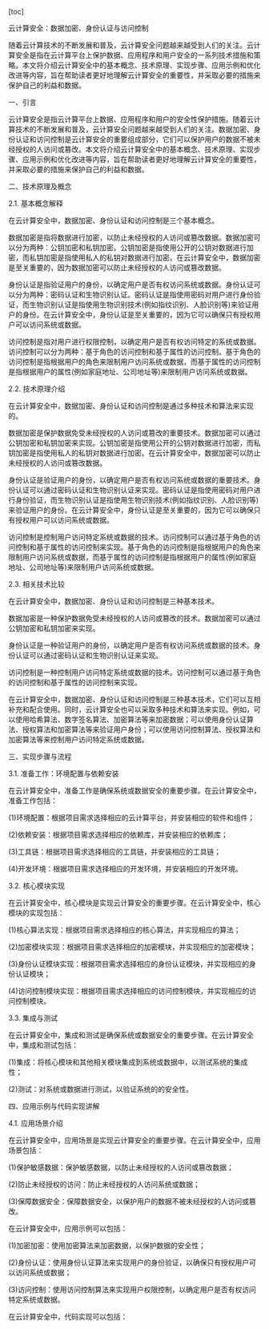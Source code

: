 
[toc]                    
                
                
云计算安全：数据加密、身份认证与访问控制

随着云计算技术的不断发展和普及，云计算安全问题越来越受到人们的关注。云计算安全是指在云计算平台上保护数据、应用程序和用户安全的一系列技术措施和策略。本文将介绍云计算安全中的基本概念、技术原理、实现步骤、应用示例和优化改进等内容，旨在帮助读者更好地理解云计算安全的重要性，并采取必要的措施来保护自己的利益和数据。

一、引言

云计算安全是指云计算平台上数据、应用程序和用户的安全性保护措施。随着云计算技术的不断发展和普及，云计算安全问题越来越受到人们的关注。数据加密、身份认证和访问控制是云计算安全的重要组成部分，它们可以保护用户的数据不被未经授权的人访问或篡改。本文将介绍云计算安全中的基本概念、技术原理、实现步骤、应用示例和优化改进等内容，旨在帮助读者更好地理解云计算安全的重要性，并采取必要的措施来保护自己的利益和数据。

二、技术原理及概念

2.1. 基本概念解释

在云计算安全中，数据加密、身份认证和访问控制是三个基本概念。

数据加密是指将数据进行加密，以防止未经授权的人访问或篡改数据。数据加密可以分为两种：公钥加密和私钥加密。公钥加密是指使用公开的公钥对数据进行加密，而私钥加密是指使用私人的私钥对数据进行加密。在云计算安全中，数据加密是至关重要的，因为数据加密可以防止未经授权的人访问或篡改数据。

身份认证是指验证用户的身份，以确定用户是否有权访问系统或数据。身份认证可以分为两种：密码认证和生物识别认证。密码认证是指使用密码对用户进行身份验证，而生物识别认证是指使用生物识别技术(例如指纹识别、人脸识别等)来验证用户的身份。在云计算安全中，身份认证是至关重要的，因为它可以确保只有授权用户可以访问系统或数据。

访问控制是指对用户进行权限控制，以确定用户是否有权访问特定的系统或数据。访问控制可以分为两种：基于角色的访问控制和基于属性的访问控制。基于角色的访问控制是指根据用户的角色来限制用户访问系统或数据，而基于属性的访问控制是指根据用户的属性(例如家庭地址、公司地址等)来限制用户访问系统或数据。

2.2. 技术原理介绍

在云计算安全中，数据加密、身份认证和访问控制是通过多种技术和算法来实现的。

数据加密是保护数据免受未经授权的人访问或篡改的重要技术。数据加密可以通过公钥加密和私钥加密来实现。公钥加密是指使用公开的公钥对数据进行加密，而私钥加密是指使用私人的私钥对数据进行加密。在云计算安全中，数据加密可以防止未经授权的人访问或篡改数据。

身份认证是验证用户的身份，以确定用户是否有权访问系统或数据的重要技术。身份认证可以通过密码认证和生物识别认证来实现。密码认证是指使用密码对用户进行身份验证，而生物识别认证是指使用生物识别技术(例如指纹识别、人脸识别等)来验证用户的身份。在云计算安全中，身份认证是至关重要的，因为它可以确保只有授权用户可以访问系统或数据。

访问控制是控制用户访问特定系统或数据的技术。访问控制可以通过基于角色的访问控制和基于属性的访问控制来实现。基于角色的访问控制是指根据用户的角色来限制用户访问系统或数据，而基于属性的访问控制是指根据用户的属性(例如家庭地址、公司地址等)来限制用户访问系统或数据。

2.3. 相关技术比较

在云计算安全中，数据加密、身份认证和访问控制是三种基本技术。

数据加密是一种保护数据免受未经授权的人访问或篡改的技术。数据加密可以通过公钥加密和私钥加密来实现。

身份认证是一种验证用户的身份，以确定用户是否有权访问系统或数据的技术。身份认证可以通过密码认证和生物识别认证来实现。

访问控制是一种控制用户访问特定系统或数据的技术。访问控制可以通过基于角色的访问控制和基于属性的访问控制来实现。

在云计算安全中，数据加密、身份认证和访问控制是三种基本技术，它们可以互相补充和配合使用。同时，云计算安全也可以采取多种技术和算法来实现。例如，可以使用哈希算法、数字签名算法、加密算法等来加密数据；可以使用身份认证算法、授权算法和加密算法等来验证用户身份；可以使用访问控制算法、授权算法和加密算法等来控制用户访问特定系统或数据。

三、实现步骤与流程

3.1. 准备工作：环境配置与依赖安装

在云计算安全中，准备工作是确保系统或数据安全的重要步骤。在云计算安全中，准备工作包括：

(1)环境配置：根据项目需求选择相应的云计算平台，并安装相应的软件和组件；

(2)依赖安装：根据项目需求选择相应的依赖库，并安装相应的依赖库；

(3)工具链：根据项目需求选择相应的工具链，并安装相应的工具链；

(4)开发环境：根据项目需求选择相应的开发环境，并安装相应的开发环境。

3.2. 核心模块实现

在云计算安全中，核心模块是实现云计算安全的重要步骤。在云计算安全中，核心模块的实现包括：

(1)核心算法实现：根据项目需求选择相应的核心算法，并实现相应的算法；

(2)加密模块实现：根据项目需求选择相应的加密模块，并实现相应的加密模块；

(3)身份认证模块实现：根据项目需求选择相应的身份认证模块，并实现相应的身份认证模块；

(4)访问控制模块实现：根据项目需求选择相应的访问控制模块，并实现相应的访问控制模块。

3.3. 集成与测试

在云计算安全中，集成和测试是确保系统或数据安全的重要步骤。在云计算安全中，集成和测试包括：

(1)集成：将核心模块和其他相关模块集成到系统或数据中，以测试系统的集成性；

(2)测试：对系统或数据进行测试，以验证系统的的安全性。

四、应用示例与代码实现讲解

4.1. 应用场景介绍

在云计算安全中，应用场景是实现云计算安全的重要步骤。在云计算安全中，应用场景包括：

(1)保护敏感数据：保护敏感数据，以防止未经授权的人访问或篡改数据；

(2)防止未经授权的访问：防止未经授权的人访问系统或数据；

(3)保障数据安全：保障数据安全，以保护用户的数据不被未经授权的人访问或篡改。

在云计算安全中，应用示例可以包括：

(1)加密加密：使用加密算法来加密数据，以保护数据的安全性；

(2)身份认证：使用身份认证算法来实现用户的身份验证，以确保只有授权用户可以访问系统或数据；

(3)访问控制：使用访问控制算法来实现用户权限控制，以确定用户是否有权访问特定系统或数据。

在云计算安全中，代码实现可以包括：

